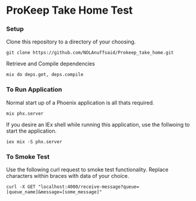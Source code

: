 # ProKeep Take Home Test

### Setup

Clone this repository to a directory of your choosing.

`git clone https://github.com/NOLAnuffsaid/Prokeep_take_home.git`

Retrieve and Compile dependencies

`mix do deps.get, deps.compile`

### To Run Application

Normal start up of a Phoenix application is all thats required.

`mix phx.server`

If you desire an IEx shell while running this application, use
the follwoing to start the application.

`iex mix -S phx.server`

### To Smoke Test

Use the following curl request to smoke test functionality.
Replace characters within braces with data of your choice.

`curl -X GET "localhost:4000/receive-message?queue=[queue_name]&message=[some_message]"`


